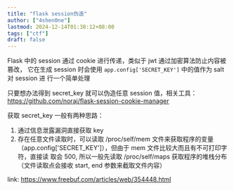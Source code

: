 ```yaml
---
title: "flask session伪造"
author: ["4shen0ne"]
lastmod: 2024-12-14T01:38:12+08:00
tags: ["ctf"]
draft: false
---
```


Flask 中的 session 通过 cookie 进行传递，类似于 jwt 通过加密算法防止内容被篡改，
它在生成 session 时会使用 `app.config['SECRET_KEY']` 中的值作为 salt 对 session 进
行一个简单处理

只要想办法得到 secret_key 就可以伪造任意 session 值，相关工具：<https://github.com/noraj/flask-session-cookie-manager>

获取 secret_key 一般有两种思路：

1.  通过信息泄露漏洞直接获取 key
2.  存在任意文件读取时，可以读取 /proc/self/mem 文件来获取程序的变量
    （app.config['SECRET_KEY']），但由于 mem 文件比较大而且有不可打印字符，直接读
    取会 500, 所以一般先读取 /proc/self/maps 获取程序的堆栈分布（文件读取点会接收
    start, end 参数来截取文件内容）

link: <https://www.freebuf.com/articles/web/354448.html>
